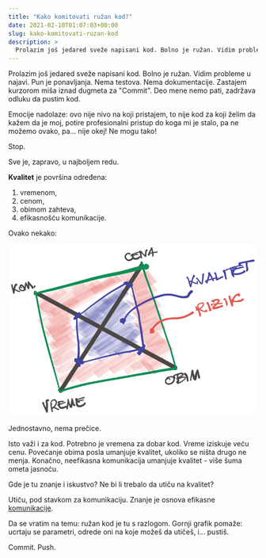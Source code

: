 ```yaml
---
title: "Kako komitovati ružan kod?"
date: 2021-02-10T01:07:03+00:00
slug: kako-komitovati-ruzan-kod
description: >
  Prolazim još jedared sveže napisani kod. Bolno je ružan. Vidim probleme u najavi. Pun je ponavljanja. Nema testova. Nema dokumentacije. Zastajem kurzorom miša iznad dugmeta za "Commit". Deo mene nemo pati, zadržava odluku da pustim kod.
---
```


Prolazim još jedared sveže napisani kod. Bolno je ružan. Vidim probleme u najavi. Pun je ponavljanja. Nema testova. Nema dokumentacije. Zastajem kurzorom miša iznad dugmeta za "Commit". Deo mene nemo pati, zadržava odluku da pustim kod.

Emocije nadolaze: ovo nije nivo na koji pristajem, to nije kod za koji želim da kažem da je moj, potire profesionalni pristup do koga mi je stalo, pa ne možemo ovako, pa... nije okej! Ne mogu tako!

Stop.

Sve je, zapravo, u najboljem redu.

**Kvalitet** je površina određena:

1. vremenom,
2. cenom,
3. obimom zahteva,
4. efikasnošću komunikacije.

Ovako nekako:

![](kvalitet.png)

Jednostavno, nema prečice.

Isto važi i za kod. Potrebno je vremena za dobar kod. Vreme iziskuje veću cenu. Povećanje obima posla umanjuje kvalitet, ukoliko se ništa drugo ne menja. Konačno, neefikasna komunikacija umanjuje kvalitet - više šuma ometa jasnoću.

Gde je tu znanje i iskustvo? Ne bi li trebalo da utiču na kvalitet?

Utiču, pod stavkom za komunikaciju. Znanje je osnova efikasne [komunikacije](https://oblac.rs/manifest-organizovanog-softverskog-razvoja/).

Da se vratim na temu: ružan kod je tu s razlogom. Gornji grafik pomaže: ucrtaju se parametri, odrede oni na koje možeš da utičeš, i... pustiš.

Commit. Push.
